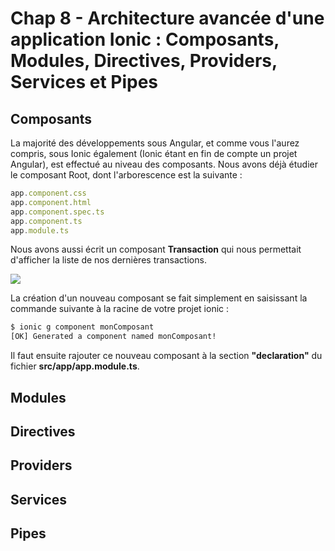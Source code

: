 # Chap 8 - Architecture avancée d'une application Ionic : Composants, Modules, Directives, Providers, Services et Pipes



## Composants

La majorité des développements sous Angular, et comme vous l'aurez compris, sous Ionic également \(Ionic étant en fin de compte un projet Angular\), est effectué au niveau des composants. Nous avons déjà étudier le composant Root, dont l'arborescence est la suivante :

```js
app.component.css
app.component.html
app.component.spec.ts
app.component.ts
app.module.ts
```

Nous avons aussi écrit un composant **Transaction** qui nous permettait d'afficher la liste de nos dernières transactions.

![](/assets/screen_component.png)

La création d'un nouveau composant se fait simplement en saisissant la commande suivante à la racine de votre projet ionic :

```bash
$ ionic g component monComposant
[OK] Generated a component named monComposant!
```

Il faut ensuite rajouter ce nouveau composant à la section **"declaration"** du fichier **src/app/app.module.ts**.





## Modules



## Directives



## Providers



## Services



## Pipes



